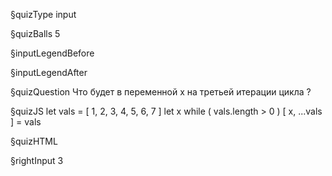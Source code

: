 §quizType
input

§quizBalls
5

§inputLegendBefore


§inputLegendAfter


§quizQuestion
Что будет в переменной x на третьей итерации цикла ?



§quizJS
let vals = [ 1, 2, 3, 4, 5, 6, 7 ]
let x
while ( vals.length > 0 ) [ x, ...vals ] = vals

§quizHTML


§rightInput
3
